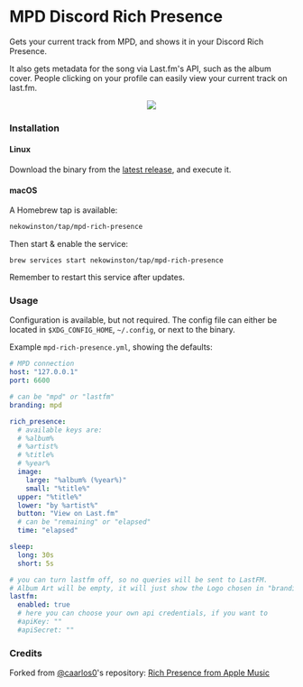 # MPD Discord Rich Presence

Gets your current track from MPD, and shows it in your Discord Rich Presence.

It also gets metadata for the song via Last.fm's API, such as the album cover.
People clicking on your profile can easily view your current track on last.fm.

<p align="center">
  <img src="https://user-images.githubusercontent.com/79978224/199865008-746183c4-f6d5-4e4c-94a0-9f32cfb96eaa.png"/>
</p>

### Installation

#### Linux

Download the binary from the [latest release][release], and execute it.

#### macOS

A Homebrew tap is available:

```bash
nekowinston/tap/mpd-rich-presence
```

Then start & enable the service:

```
brew services start nekowinston/tap/mpd-rich-presence
```

Remember to restart this service after updates.

### Usage

Configuration is available, but not required. The config file can either be
located in `$XDG_CONFIG_HOME`, `~/.config`, or next to the binary.

Example `mpd-rich-presence.yml`, showing the defaults:

```yaml
# MPD connection
host: "127.0.0.1"
port: 6600

# can be "mpd" or "lastfm"
branding: mpd

rich_presence:
  # available keys are:
  # %album%
  # %artist%
  # %title%
  # %year%
  image:
    large: "%album% (%year%)"
    small: "%title%"
  upper: "%title%"
  lower: "by %artist%"
  button: "View on Last.fm"
  # can be "remaining" or "elapsed"
  time: "elapsed"

sleep:
  long: 30s
  short: 5s

# you can turn lastfm off, so no queries will be sent to LastFM.
# Album Art will be empty, it will just show the Logo chosen in "branding"
lastfm:
  enabled: true
  # here you can choose your own api credentials, if you want to
  #apiKey: ""
  #apiSecret: ""
```

### Credits

Forked from [@caarlos0][caarlos0]'s repository:
[Rich Presence from Apple Music][applemusic]

[mpd]: https://github.com/MusicPlayerDaemon/MPD
[release]: https://github.com/nekowinston/mpd-rich-presence/releases/latest
[caarlos0]: https://github.com/caarlos0
[applemusic]: https://github.com/caarlos0/discord-applemusic-rich-presence
